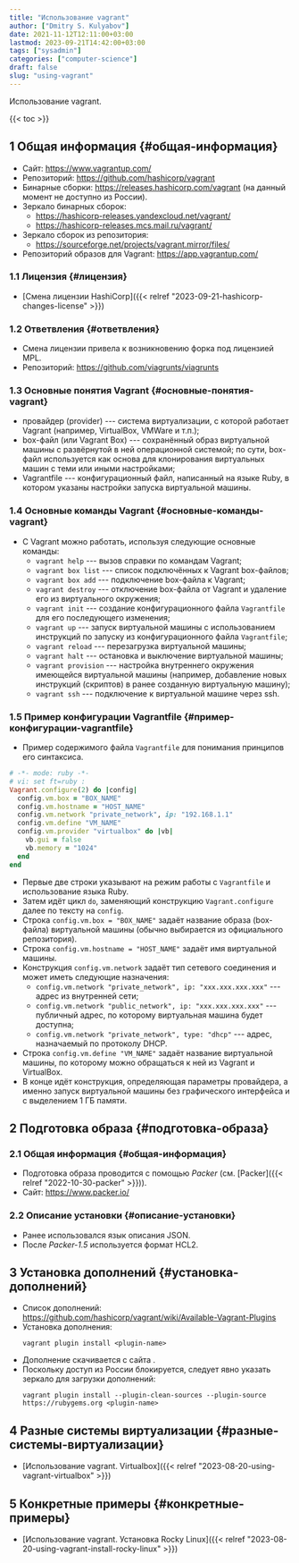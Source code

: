 ```yaml
---
title: "Использование vagrant"
author: ["Dmitry S. Kulyabov"]
date: 2021-11-12T12:11:00+03:00
lastmod: 2023-09-21T14:42:00+03:00
tags: ["sysadmin"]
categories: ["computer-science"]
draft: false
slug: "using-vagrant"
---
```


Использование vagrant.

<!--more-->

{{< toc >}}


## <span class="section-num">1</span> Общая информация {#общая-информация}

-   Сайт: <https://www.vagrantup.com/>
-   Репозиторий: <https://github.com/hashicorp/vagrant>
-   Бинарные сборки: <https://releases.hashicorp.com/vagrant> (на данный момент не доступно из России).
-   Зеркало бинарных сборок:
    -   <https://hashicorp-releases.yandexcloud.net/vagrant/>
    -   <https://hashicorp-releases.mcs.mail.ru/vagrant/>
-   Зеркало сборок из репозитория:
    -   <https://sourceforge.net/projects/vagrant.mirror/files/>
-   Репозиторий образов для Vagrant: <https://app.vagrantup.com/>


### <span class="section-num">1.1</span> Лицензия {#лицензия}

-   [Смена лицензии HashiCorp]({{< relref "2023-09-21-hashicorp-changes-license" >}})


### <span class="section-num">1.2</span> Ответвления {#ответвления}

-   Смена лицензии привела к возникновению форка под лицензией MPL.
-   Репозиторий: <https://github.com/viagrunts/viagrunts>


### <span class="section-num">1.3</span> Основные понятия Vagrant {#основные-понятия-vagrant}

-   провайдер (provider) --- система виртуализации, с которой работает Vagrant (например, VirtualBox, VMWare и т.п.);
-   box-файл (или Vagrant Box) --- сохранённый образ виртуальной машины с развёрнутой в ней операционной системой; по сути, box-файл используется как основа для клонирования виртуальных машин с теми или иными настройками;
-   Vagrantfile --- конфигурационный файл, написанный на языке Ruby, в котором указаны настройки запуска виртуальной машины.


### <span class="section-num">1.4</span> Основные команды Vagrant {#основные-команды-vagrant}

-   С Vagrant можно работать, используя следующие основные команды:
    -   `vagrant help` --- вызов справки по командам Vagrant;
    -   `vagrant box list` --- список подключённых к Vagrant box-файлов;
    -   `vagrant box add` --- подключение box-файла к Vagrant;
    -   `vagrant destroy` --- отключение box-файла от Vagrant и удаление его из виртуального окружения;
    -   `vagrant init` --- создание <span class="org-target" id="org-target-----------"></span> конфигурационного файла `Vagrantfile` для его последующего изменения;
    -   `vagrant up` --- запуск виртуальной машины с использованием инструкций по запуску из конфигурационного файла `Vagrantfile`;
    -   `vagrant reload` --- перезагрузка виртуальной машины;
    -   `vagrant halt` --- остановка и выключение виртуальной машины;
    -   `vagrant provision` --- настройка внутреннего окружения имеющейся виртуальной машины (например, добавление новых инструкций (скриптов) в ранее созданную виртуальную машину);
    -   `vagrant ssh` --- подключение к виртуальной машине через ssh.


### <span class="section-num">1.5</span> Пример конфигурации Vagrantfile {#пример-конфигурации-vagrantfile}

-   Пример содержимого файла `Vagrantfile` для понимания принципов его синтаксиса.

<!--listend-->

```ruby
# -*- mode: ruby -*-
# vi: set ft=ruby :
Vagrant.configure(2) do |config|
  config.vm.box = "BOX_NAME"
  config.vm.hostname = "HOST_NAME"
  config.vm.network "private_network", ip: "192.168.1.1"
  config.vm.define "VM_NAME"
  config.vm.provider "virtualbox" do |vb|
    vb.gui = false
    vb.memory = "1024"
  end
end
```

-   Первые две строки указывают на режим работы с `Vagrantfile` и использование языка Ruby.
-   Затем идёт цикл `do`, заменяющий конструкцию `Vagrant.configure` далее по тексту на `config`.
-   Строка `config.vm.box = "BOX_NAME"` задаёт название образа (box-файла) виртуальной машины (обычно выбирается из официального репозитория).
-   Строка `config.vm.hostname = "HOST_NAME"` задаёт имя виртуальной машины.
-   Конструкция `config.vm.network` задаёт тип сетевого соединения и может иметь следующие назначения:
    -   `config.vm.network "private_network", ip: "xxx.xxx.xxx.xxx"` --- адрес из внутренней сети;
    -   `config.vm.network "public_network", ip: "xxx.xxx.xxx.xxx"` --- публичный адрес, по которому виртуальная машина будет доступна;
    -   `config.vm.network "private_network", type: "dhcp"` --- адрес, назначаемый по протоколу DHCP.
-   Строка `config.vm.define "VM_NAME"` задаёт название виртуальной машины, по которому можно обращаться к ней из Vagrant и VirtualBox.
-   В конце идёт конструкция, определяющая параметры провайдера, а именно запуск виртуальной машины без графического интерфейса и с выделением 1 ГБ памяти.


## <span class="section-num">2</span> Подготовка образа {#подготовка-образа}


### <span class="section-num">2.1</span> Общая информация {#общая-информация}

-   Подготовка образа проводится с помощью _Packer_ (см. [Packer]({{< relref "2022-10-30-packer" >}})).
-   Сайт: <https://www.packer.io/>


### <span class="section-num">2.2</span> Описание установки {#описание-установки}

-   Ранее использовался язык описания JSON.
-   После _Packer-1.5_ используется формат HCL2.


## <span class="section-num">3</span> Установка дополнений {#установка-дополнений}

-   Список дополнений: <https://github.com/hashicorp/vagrant/wiki/Available-Vagrant-Plugins>
-   Установка дополнения:
    ```shell
    vagrant plugin install <plugin-name>
    ```
-   Дополнение скачивается с сайта .
-   Поскольку доступ из России блокируется, следует явно указать зеркало для загрузки дополнений:
    ```shell
    vagrant plugin install --plugin-clean-sources --plugin-source https://rubygems.org <plugin-name>
    ```


## <span class="section-num">4</span> Разные системы виртуализации {#разные-системы-виртуализации}

-   [Использование vagrant. Virtualbox]({{< relref "2023-08-20-using-vagrant-virtualbox" >}})


## <span class="section-num">5</span> Конкретные примеры {#конкретные-примеры}

-   [Использование vagrant. Установка Rocky Linux]({{< relref "2023-08-20-using-vagrant-install-rocky-linux" >}})
